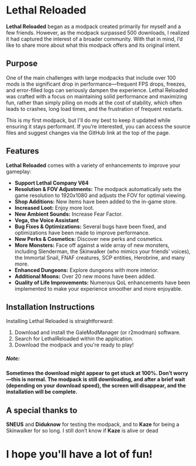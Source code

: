 # Lethal Reloaded

**Lethal Reloaded** began as a modpack created primarily for myself and a few friends. However, as the modpack surpassed
500
downloads, I realized it had captured the interest of a broader community. With that in mind, I’d like to share more
about what this modpack offers and its original intent.

## Purpose

One of the main challenges with large modpacks that include over 100 mods is the significant drop in
performance—frequent FPS drops, freezes, and error-filled logs can seriously dampen the experience. Lethal Reloaded was
crafted with a focus on maintaining solid performance and maximizing fun, rather than simply piling on mods at the cost
of stability, which often leads to crashes, long load times, and the frustration of frequent restarts.

This is my first modpack, but I'll do my best to keep it updated while ensuring it stays
performant. If you’re interested, you can access the source files and suggest changes via the GitHub link at the top of
the page.

## Features

**Lethal Reloaded** comes with a variety of enhancements to improve your gameplay:

- **Support Lethal Company V64**
- **Resolution & FOV Adjustments:** The modpack automatically sets the game resolution to 1920x1080 and adjusts the FOV
  for
  optimal viewing.
- **Shop Additions:** New items have been added to the in-game store.
- **Increased Loot:** Enjoy more loot.
- **New Ambient Sounds:** Increase Fear Factor.
- **Vega, the Voice Assistant**
- **Bug Fixes & Optimizations:** Several bugs have been fixed, and optimizations have been made to improve performance.
- **New Perks & Cosmetics:** Discover new perks and cosmetics.
- **More Monsters:** Face off against a wide array of new monsters, including Slenderman, the Skinwalker (who mimics
  your
  friends' voices), the Immortal Snail, FNAF creatures, SCP entities, Herobrine, and many more.
- **Enhanced Dungeons:** Explore dungeons with more interior.
- **Additional Moons:** Over 20 new moons have been added.
- **Quality of Life Improvements:** Numerous QoL enhancements have been implemented to make your experience smoother and
  more
  enjoyable.

## Installation Instructions

Installing Lethal Reloaded is straightforward:

1. Download and install the GaleModManager (or r2modman) software.
2. Search for LethalReloaded within the application.
3. Download the modpack and you're ready to play!

##### Note:

**Sometimes the download might appear to get stuck at 100%. Don’t worry—this is normal. The modpack is still
downloading, and after a brief wait (depending on your download speed), the screen will disappear, and the installation
will be complete.**

## A special thanks to

**SNEUS** and **Diduknow** for testing the modpack, and to **Kaze** for being a Skinwalker for so long. I still don’t
know if **Kaze** is alive or dead

# I hope you'll have a lot of fun!